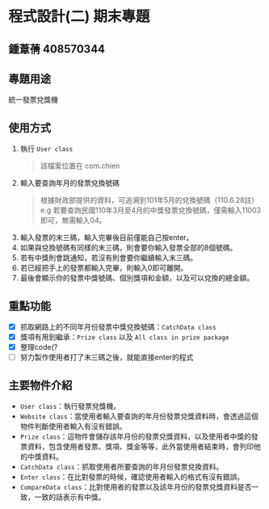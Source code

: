 # 程式設計(二) 期末專題
## 鍾葦蒨 408570344

## 專題用途
統一發票兌獎機

## 使用方式
1. 執行 `User class`<br>
   >該檔案位置在 com.chien
2. 輸入要查詢年月的發票兌換號碼
   >根據財政部提供的資料，可追溯到101年5月的兌換號碼（110.6.28註）<br>
   >e.g 若要查詢民國110年3月至4月的中獎發票兌換號碼，僅需輸入11003即可，無需輸入04。<br>
3. 輸入發票的末三碼，輸入完畢後目前僅能自己按enter。<br>
4. 如果與兌換號碼有同樣的末三碼，則會要你輸入發票全部的8個號碼。<br>
5. 若有中獎則會跳通知，若沒有則會要你繼續輸入末三碼。<br>
6. 若已經把手上的發票都輸入完畢，則輸入0即可離開。<br>
7. 最後會顯示你的發票中獎號碼、個別獎項和金額，以及可以兌換的總金額。
## 重點功能
- [x] 抓取網路上的不同年月份發票中獎兌換號碼：`CatchData class`
- [x] 獎項有用到繼承：`Prize class` 以及 `All class in prize package`
- [x] 整理code(?
- [ ] 努力製作使用者打了末三碼之後，就能直接enter的程式
## 主要物件介紹
* `User class`：執行發票兌獎機。
* `Website class`：當使用者輸入要查詢的年月份發票兌獎資料時，會透過這個物件判斷使用者輸入有沒有錯誤。
* `Prize class`：這物件會儲存該年月份的發票兌獎資料，以及使用者中獎的發票資料，包含使用者發票、獎項、獎金等等，此外當使用者結束時，會列印他的中獎資料。
* `CatchData class`：抓取使用者所要查詢的年月份發票兌換資料。
* `Enter class`：在比對發票的時候，確認使用者輸入的格式有沒有錯誤。
* `CompareData class`：比對使用者的發票以及該年月份的發票兌獎資料是否一致，一致的話表示有中獎。